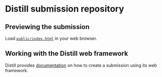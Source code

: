 # Distill submission repository

## Previewing the submission

Load [`public/index.html`](public/index.html) in your web browser.

## Working with the Distill web framework

Distill provides [documentation](https://distill.pub/guide/) on how to create a
submission using its web framework.

